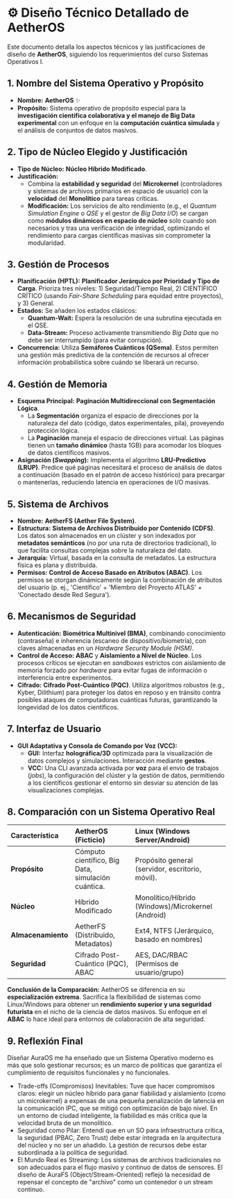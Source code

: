 # ⚙️ Diseño Técnico Detallado de AetherOS

Este documento detalla los aspectos técnicos y las justificaciones de diseño de **AetherOS**, siguiendo los requerimientos del curso Sistemas Operativos I.

## 1. Nombre del Sistema Operativo y Propósito

* **Nombre:** **AetherOS** ✨
* **Propósito:** Sistema operativo de propósito especial para la **investigación científica colaborativa y el manejo de Big Data experimental** con un enfoque en la **computación cuántica simulada** y el análisis de conjuntos de datos masivos.

## 2. Tipo de Núcleo Elegido y Justificación

* **Tipo de Núcleo:** **Núcleo Híbrido Modificado**.
* **Justificación:**
    * Combina la **estabilidad y seguridad** del **Microkernel** (controladores y sistemas de archivos primarios en espacio de usuario) con la **velocidad** del **Monolítico** para tareas críticas.
    * **Modificación:** Los servicios de alto rendimiento (e.g., el *Quantum Simulation Engine* o *QSE* y el gestor de *Big Data I/O*) se cargan como **módulos dinámicos en espacio de núcleo** solo cuando son necesarios y tras una verificación de integridad, optimizando el rendimiento para cargas científicas masivas sin comprometer la modularidad.

## 3. Gestión de Procesos

* **Planificación (HPTL):** **Planificador Jerárquico por Prioridad y Tipo de Carga**. Prioriza tres niveles: 1) Seguridad/Tiempo Real, 2) CIENTÍFICO CRÍTICO (usando *Fair-Share Scheduling* para equidad entre proyectos), y 3) General.
* **Estados:** Se añaden los estados clásicos:
    * **Quantum-Wait:** Espera la resolución de una subrutina ejecutada en el QSE.
    * **Data-Stream:** Proceso activamente transmitiendo *Big Data* que no debe ser interrumpido (para evitar corrupción).
* **Concurrencia:** Utiliza **Semáforos Cuánticos (QSema)**. Estos permiten una gestión más predictiva de la contención de recursos al ofrecer información probabilística sobre cuándo se liberará un recurso.

## 4. Gestión de Memoria

* **Esquema Principal:** **Paginación Multidireccional con Segmentación Lógica**.
    * La **Segmentación** organiza el espacio de direcciones por la naturaleza del dato (código, datos experimentales, pila), proveyendo protección lógica.
    * La **Paginación** maneja el espacio de direcciones virtual. Las páginas tienen un **tamaño dinámico** (hasta 1GB) para acomodar los bloques de datos científicos masivos.
* **Asignación (*Swapping*):** Implementa el algoritmo **LRU-Predictivo (LRUP)**. Predice qué páginas necesitará el proceso de análisis de datos a continuación (basado en el patrón de acceso histórico) para precargar o mantenerlas, reduciendo latencia en operaciones de I/O masivas.

## 5. Sistema de Archivos

* **Nombre:** **AetherFS (Aether File System)**.
* **Estructura:** **Sistema de Archivos Distribuido por Contenido (CDFS)**. Los datos son almacenados en un clúster y son indexados por **metadatos semánticos** (no por una ruta de directorios tradicional), lo que facilita consultas complejas sobre la naturaleza del dato.
* **Jerarquía:** Virtual, basada en la consulta de metadatos. La estructura física es plana y distribuida.
* **Permisos:** **Control de Acceso Basado en Atributos (ABAC)**. Los permisos se otorgan dinámicamente según la combinación de atributos del usuario (p. ej., 'Científico' + 'Miembro del Proyecto ATLAS' + 'Conectado desde Red Segura').

## 6. Mecanismos de Seguridad

* **Autenticación:** **Biométrica Multinivel (BMA)**, combinando conocimiento (contraseña) e inherencia (escaneo de dispositivo/biometría), con claves almacenadas en un *Hardware Security Module (HSM)*.
* **Control de Acceso:** **ABAC** y **Aislamiento a Nivel de Núcleo**. Los procesos críticos se ejecutan en *sandboxes* estrictos con aislamiento de memoria forzado por *hardware* para evitar fugas de información o interferencia entre experimentos.
* **Cifrado:** **Cifrado Post-Cuántico (PQC)**. Utiliza algoritmos robustos (e.g., Kyber, Dilithium) para proteger los datos en reposo y en tránsito contra posibles ataques de computadoras cuánticas futuras, garantizando la longevidad de los datos científicos.

## 7. Interfaz de Usuario

* **GUI Adaptativa y Consola de Comando por Voz (VCC):**
    * **GUI:** Interfaz **holográfica/3D** optimizada para la visualización de datos complejos y simulaciones. Interacción mediante **gestos**.
    * **VCC:** Una CLI avanzada activada por **voz** para el envío de trabajos (*jobs*), la configuración del clúster y la gestión de datos, permitiendo a los científicos gestionar el entorno sin desviar su atención de las visualizaciones complejas.

## 8. Comparación con un Sistema Operativo Real

| Característica | AetherOS (Ficticio) | Linux (Windows Server/Android) |
| :--- | :--- | :--- |
| **Propósito** | Cómputo científico, Big Data, simulación cuántica. | Propósito general (servidor, escritorio, móvil). |
| **Núcleo** | Híbrido Modificado | Monolítico/Híbrido (Windows)/Microkernel (Android) |
| **Almacenamiento** | AetherFS (Distribuido, Metadatos) | Ext4, NTFS (Jerárquico, basado en nombres) |
| **Seguridad** | Cifrado Post-Cuántico (PQC), ABAC | AES, DAC/RBAC (Permisos de usuario/grupo) |

**Conclusión de la Comparación:** AetherOS se diferencia en su **especialización extrema**. Sacrifica la flexibilidad de sistemas como Linux/Windows para obtener un **rendimiento superior y una seguridad futurista** en el nicho de la ciencia de datos masivos. Su enfoque en el **ABAC** lo hace ideal para entornos de colaboración de alta seguridad.


## 9. Reflexión Final
Diseñar AuraOS me ha enseñado que un Sistema Operativo moderno es más que solo gestionar recursos; es un marco de políticas que garantiza el cumplimiento de requisitos funcionales y no funcionales.
 * Trade-offs (Compromisos) Inevitables: Tuve que hacer compromisos claros: elegir un núcleo híbrido para ganar fiabilidad y aislamiento (como un microkernel) a expensas de una pequeña penalización de latencia en la comunicación IPC, que se mitigó con optimización de bajo nivel. En un entorno de ciudad inteligente, la fiabilidad es más crítica que la velocidad bruta de un monolítico.
 * Seguridad como Pilar: Entendí que en un SO para infraestructura crítica, la seguridad (PBAC, Zero Trust) debe estar integrada en la arquitectura del núcleo y no ser un añadido. La gestión de recursos debe estar subordinada a la política de seguridad.
 * El Mundo Real es Streaming: Los sistemas de archivos tradicionales no son adecuados para el flujo masivo y continuo de datos de sensores. El diseño de AuraFS (Object/Stream-Oriented) reflejó la necesidad de repensar el concepto de "archivo" como un contenedor o un stream continuo.
